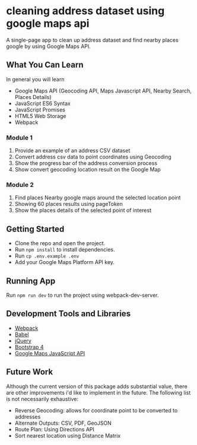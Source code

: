 # cleaning address dataset using google maps api
A single-page app to clean up address dataset and find nearby places google by using Google Maps API.

## What You Can Learn
In general you will learn
* Google Maps API (Geocoding API, Maps Javascript API, Nearby Search, Places Details)
* JavaScript ES6 Syntax
* JavaScript Promises
* HTML5 Web Storage
* Webpack

### Module 1
1. Provide an example of an address CSV dataset
2. Convert address csv data to point coordinates using Geocoding
3. Show the progress bar of the address conversion process
4. Show convert geocoding location result on the Google Map

### Module 2
1. Find places Nearby google maps around the selected location point
2. Showing 60 places results using pageToken
3. Show the places details of the selected point of interest

## Getting Started
* Clone the repo and open the project.
* Run `npm install` to install dependencies.
* Run `cp .env.example .env`
* Add your Google Maps Platform API key.

## Running App
Run `npm run dev` to run the project using webpack-dev-server.

## Development Tools and Libraries
* [Webpack](https://webpack.js.org/guides/getting-started/#using-a-configuration)
* [Babel](https://babeljs.io/setup#installation)
* [jQuery](https://jquery.com/)
* [Bootstrap 4](https://getbootstrap.com/)
* [Google Maps JavaScript API](https://developers.google.com/maps/gmp-get-started)

## Future Work
Although the current version of this package adds substantial value, there are other improvements i'd like to implement in the future. The following list is not necessarily exhaustive:
* Reverse Geocoding: allows for coordinate point to be converted to addresses
* Alternate Outputs: CSV, PDF, GeoJSON
* Route Plan: Using Directions API
* Sort nearest location using Distance Matrix
